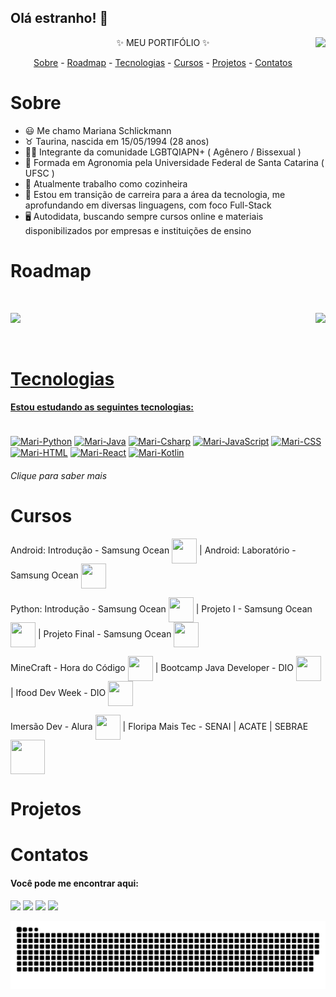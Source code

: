 ## Olá estranho! 🌻 

  <img height="130em" align="right" src="https://i.picasion.com/pic92/4a10f032726e9243433331d66666bbc3.gif">
  
  <p align="center">✨ MEU PORTIFÓLIO ✨</p>
  
  <p align="center">
    <a href="#sobre">Sobre</a> -
    <a href="#roadmap">Roadmap</a> -
    <a href="#tecnologias">Tecnologias</a> -
    <a href="#cursos">Cursos</a> -
    <a href="#projetos">Projetos</a> -
    <a href="#contatos">Contatos</a> 
  </p>
 
 # Sobre
 
- 😃 Me chamo Mariana Schlickmann
- ♉ Taurina, nascida em 15/05/1994 (28 anos)
- 🏳️‍🌈 Integrante da comunidade LGBTQIAPN+ ( Agênero / Bissexual )
- 🌾 Formada em Agronomia pela Universidade Federal de Santa Catarina ( UFSC )
- 🔪 Atualmente trabalho como cozinheira
- 🚀 Estou em transição de carreira para a área da tecnologia, me aprofundando em diversas linguagens, com foco Full-Stack
- 🖥️ Autodidata, buscando sempre cursos online e materiais disponibilizados por empresas e instituições de ensino

# Roadmap

<br><div>
  <a href="https://github.com/marianaschlick">
  <img height="180em" src="https://github-readme-stats.vercel.app/api?username=marianaschlick&show_icons=true&theme=gruvbox&include_all_commits=true&count_private=true"/>
  <img height="120em" align="right" src="https://github-readme-stats.vercel.app/api/top-langs/?username=marianaschlick&layout=compact&langs_count=7&theme=gruvbox"/>
</div><br>

# Tecnologias
  
#### Estou estudando as seguintes tecnologias:

<div style="display: inline_block"><br>
<a href="https://www.python.org/downloads/" target="_blank"><img align="center" alt="Mari-Python" height="40" width="40" src="https://cdn.jsdelivr.net/gh/devicons/devicon/icons/python/python-original.svg" target="_blank"></a>
<a href="https://www.java.com/pt-BR/download/ie_manual.jsp?locale=pt_BR" target="_blank"><img align="center" alt="Mari-Java" height="40" width="40" src="https://cdn.jsdelivr.net/gh/devicons/devicon/icons/java/java-original.svg" target="_blank"></a>
<a href="https://visualstudio.microsoft.com/pt-br/downloads/" target="_blank"><img align="center" alt="Mari-Csharp" height="40" width="40" src="https://cdn.jsdelivr.net/gh/devicons/devicon/icons/csharp/csharp-original.svg" target="_blank"></a>
<a href="https://www.javascript.com/" target="_blank"><img align="center" alt="Mari-JavaScript" height="40" width="40" src="https://cdn.jsdelivr.net/gh/devicons/devicon/icons/javascript/javascript-plain.svg" target="_blank"></a>
<a href="https://visualstudio.microsoft.com/pt-br/downloads/" target="_blank"><img align="center" alt="Mari-CSS" height="40" width="40" src="https://cdn.jsdelivr.net/gh/devicons/devicon/icons/css3/css3-original.svg" target="_blank"></a>
<a href="https://visualstudio.microsoft.com/pt-br/downloads/" target="_blank"><img align="center" alt="Mari-HTML" height="40" width="40" src="https://cdn.jsdelivr.net/gh/devicons/devicon/icons/html5/html5-original.svg" target="_blank"></a>
<a href="https://reactjs.org/" target="_blank"><img align="center" alt="Mari-React" height="40" width="40" src="https://cdn.jsdelivr.net/gh/devicons/devicon/icons/react/react-original.svg" target="_blank"></a>
<a href="https://developer.android.com/studio?gclid=CjwKCAjwm8WZBhBUEiwA178UnBiYtFBmNGBYNdUiwdTd45waGQL2hZfLs482X1U-veMBk1GGOaiWxxoCFLMQAvD_BwE&gclsrc=aw.ds#downloads" target="_blank"><img align="center" alt="Mari-Kotlin" height="40" width="40" src="https://cdn.jsdelivr.net/gh/devicons/devicon/icons/kotlin/kotlin-original.svg" target="_blank"></a>
  
###### Clique para saber mais
</div>
  
# Cursos
<p>Android: Introdução - Samsung Ocean <a href="https://www.oceanbrasil.com/" target="_blank"><img align="center" height="40" width="40" src="https://cdn.jsdelivr.net/gh/devicons/devicon/icons/androidstudio/androidstudio-original.svg" target="_blank"></a>  |  
Android: Laboratório - Samsung Ocean <a href="https://www.oceanbrasil.com/" target="_blank"><img align="center" height="40" width="40" src="https://cdn.jsdelivr.net/gh/devicons/devicon/icons/androidstudio/androidstudio-original.svg" target="_blank"></a></p>
<p>Python: Introdução  - Samsung Ocean <a href="https://www.oceanbrasil.com/" target="_blank"><img align="center" height="40" width="40" src="https://cdn.jsdelivr.net/gh/devicons/devicon/icons/vscode/vscode-original.svg" target="_blank"></a>  |  
Projeto I  - Samsung Ocean <a href="https://www.oceanbrasil.com/" target="_blank"><img align="center" height="40" width="40" src="https://cdn.jsdelivr.net/gh/devicons/devicon/icons/vscode/vscode-original.svg" target="_blank"></a>  |  
Projeto Final  - Samsung Ocean <a href="https://www.oceanbrasil.com/" target="_blank"><img align="center" height="40" width="40" src="https://cdn.jsdelivr.net/gh/devicons/devicon/icons/vscode/vscode-original.svg" target="_blank"></a></p>
<p>MineCraft - Hora do Código <a href="https://studio.code.org/s/mc/lessons/1/levels/1" target="_blank"><img align="center" height="40" width="40" src="https://cdn.icon-icons.com/icons2/2699/PNG/512/minecraft_logo_icon_168974.png" target="_blank"></a>  |    
Bootcamp Java Developer - DIO <a href="https://web.dio.me/track/73d4f45e-c71f-419d-b8f7-8c00a7a6af14" target="_blank"><img align="center" height="40" width="40" src="https://hermes.digitalinnovation.one/assets/diome/logo.svg" target="_blank"></a>  |   
Ifood Dev Week - DIO <a href="https://news.ifood.com.br/ifood-dev-week-evento-gratuito-ensina-programacao/" target="_blank"><img align="center" height="40" width="40" src="https://hermes.digitalinnovation.one/assets/diome/logo.svg" target="_blank"></a></p>
<p>Imersão Dev - Alura <a href="https://imersao.dev/" target="_blank"><img align="center" height="40" width="40" src="https://play-lh.googleusercontent.com/Y9T2c7ZUQyfUdVbj_J9-8tBDDVknyBg3lM3xUuMNp6phK_yKOkQTeqx2jphrwW1Z6jts" target="_blank"></a>  |   
Floripa Mais Tec - SENAI | ACATE | SEBRAE <a href="https://floripamaistec.pmf.sc.gov.br/" target="_blank"><img align="center" height="55" width="55" src="https://floripamaistec.pmf.sc.gov.br/wp-content/themes/floripamaistec/img/logos/logo-menu.svg" target="_blank"></a></p>
  
# Projetos
  
# Contatos
  
#### Você pode me encontrar aqui:
<div>
  <a href="https://instagram.com/mariana.schlick" target="_blank"><img src="https://img.shields.io/badge/-Instagram-%23E4405F?style=for-the-badge&logo=instagram&logoColor=white" target="_blank"></a>
  <a href = "mailto:mariana.schlick@gmail.com"><img src="https://img.shields.io/badge/-Gmail-%23333?style=for-the-badge&logo=gmail&logoColor=white" target="_blank"></a>
  <a href="https://www.linkedin.com/in/mariana-schlickmann" target="_blank"><img src="https://img.shields.io/badge/-LinkedIn-%230077B5?style=for-the-badge&logo=linkedin&logoColor=white" target="_blank"></a> 
  <a href="https://discord.com/channels/1024041870097141790/1024041870097141794" target="_blank"><img src="https://img.shields.io/badge/Discord-7289DA?style=for-the-badge&logo=discord&logoColor=white" target="_blank"></a>
  
  ![Snake animation](https://github.com/marianaschlick/marianaschlick/blob/output/github-contribution-grid-snake.svg)
 
</div>
